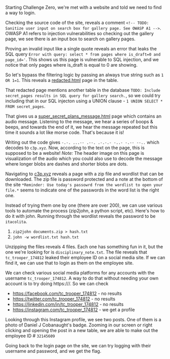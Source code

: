 Starting Challenge Zero, we're met with a website and told we need to find a way to login. 

Checking the source code of the site, reveals a comment `<!-- TODO: Sanitize user input on search box for gallery page. See OWASP A1 -->`. OWASP A1 refers to injection vulnerabilities so checking out the gallery page, we see there is an input box to search on gallery pages.

Proving an invalid input like a single quote reveals an error that leaks the SQL query `Error with query: select * from pages where is_draft=0 and page_id='`. This shows us this page is vulnerable to SQL injection, and we notice that only pages where is_draft is equal to 0 are showing.

So let's bypass the filtering logic by passing an always true string such as `1 OR 1=1`. This reveals a [redacted.html](https://emprie.site/pages/redacted.html) page in the table.

That redacted page mentions another table in the database `TODO: Include secret_pages results in SQL query for gallery search.`, so we could try including that in our SQL injecton using a UNION clause - `1 UNION SELECT * FROM secret_pages`.

That gives us a [super_secret_plans_message.html](https://emprie.site/pages/super_secret_plans_message.html) page which contains an audio message. Listening to the message, we hear a series of boops & beeps, and towards the end of it, we hear the message repeated but this time it sounds a lot like morse code. That's because it is! 

Writing out the code gives `-.-. ...-- .--. .-.-.- -..- -.-- --..` which decodes to `c3p.xyz`. Now, according to the text on the page, this is supposed to be a website! *Note:* The header image on this page is visualization of the audio which you could also use to decode the message where longer blobs are dashes and shorter blobs are dots.

Navigating to [c3p.xyz](https://c3p.xyz/) reveals a page with a zip file and wordlist that can be downloaded. The zip file is password protected and a note at the bottom of the site `*Reminder: Use today's passowrd from the wordlist to open your file.*` seems to indicate one of the passwords in the word list is the right one. 

Instead of trying them one by one (there are over 200), we can use various tools to automate the process (zip2john, a python script, etc). Here's how to do it with john. Running through the wordlist reveals the password to be `itacolita`. 
1. `zip2john documents.zip > hash.txt`
2. `john -w wordlist.txt hash.txt`

Unzipping the files reveals 4 files. Each one has something fun in it, but the one we're looking for is `disciplinary_note.txt`. The file reveals that `tc_trooper_174812` leaked their employee ID on a social media site. If we can find it, we can use that to login as them on the employee site.

We can check various social media platforms for any accounts with the username `tc_trooper_174812`. A way to do that without needing your own account is to try doing https://<social-media-site>/<username>. So we can check
* https://facebook.com/tc_trooper_174812 - no results
* https://twitter.com/tc_trooper_174812 - no results
* https://linkedin.com/in/tc_trooper_174812 - no results
* https://instagram.com/tc_trooper_174812 - we get a profile

Looking through this Instagram profile, we see two posts. One of them is a photo of Daniel J Cobanaught's badge. Zooming in our screen or right clicking and opening the post in a new table, we are able to make out the employee ID # `32145609`

Going back to the login page on the site, we can try logging with their username and password, and we get the flag.